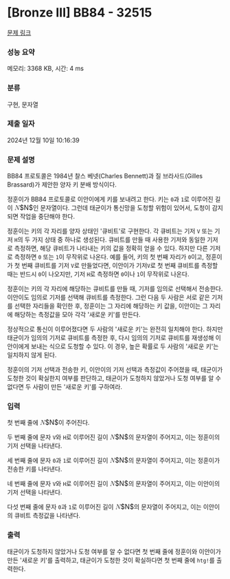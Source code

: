# [Bronze III] BB84 - 32515 

[문제 링크](https://www.acmicpc.net/problem/32515) 

### 성능 요약

메모리: 3368 KB, 시간: 4 ms

### 분류

구현, 문자열

### 제출 일자

2024년 12월 10일 10:16:39

### 문제 설명

<p>BB84 프로토콜은 1984년 찰스 베넷(Charles Bennett)과 질 브라사드(Gilles Brassard)가 제안한 양자 키 분배 방식이다.</p>

<p>정훈이가 BB84 프로토콜로 이안이에게 키를 보내려고 한다. 키는 <code>0</code>과 <code>1</code>로 이루어진 길이 <mjx-container class="MathJax" jax="CHTML" style="font-size: 109%; position: relative;"><mjx-math class="MJX-TEX" aria-hidden="true"><mjx-mi class="mjx-i"><mjx-c class="mjx-c1D441 TEX-I"></mjx-c></mjx-mi></mjx-math><mjx-assistive-mml unselectable="on" display="inline"><math xmlns="http://www.w3.org/1998/Math/MathML"><mi>N</mi></math></mjx-assistive-mml><span aria-hidden="true" class="no-mathjax mjx-copytext">$N$</span></mjx-container>인 문자열이다. 그런데 태균이가 통신망을 도청할 위험이 있어서, 도청이 감지되면 작업을 중단해야 한다.</p>

<p>정훈이는 키의 각 자리를 양자 상태인 '큐비트'로 구현한다. 각 큐비트는 기저 <code>V</code> 또는 기저 <code>H</code>의 두 가지 상태 중 하나로 생성된다. 큐비트를 만들 때 사용한 기저와 동일한 기저로 측정하면, 해당 큐비트가 나타내는 키의 값을 정확히 얻을 수 있다. 하지만 다른 기저로 측정하면 <code>0</code> 또는 <code>1</code>이 무작위로 나온다. 예를 들어, 키의 첫 번째 자리가 <code>0</code>이고, 정훈이가 첫 번째 큐비트를 기저 <code>V</code>로 만들었다면, 이안이가 기저<code>V</code>로 첫 번째 큐비트를 측정할 때는 반드시 <code>0</code>이 나오지만, 기저 <code>H</code>로 측정하면 <code>0</code>이나 <code>1</code>이 무작위로 나온다.</p>

<p>정훈이는 키의 각 자리에 해당하는 큐비트를 만들 때, 기저를 임의로 선택해서 전송한다. 이안이도 임의로 기저를 선택해 큐비트를 측정한다. 그런 다음 두 사람은 서로 같은 기저를 선택한 자리들을 확인한 후, 정훈이는 그 자리에 해당하는 키 값을, 이안이는 그 자리에 해당하는 측정값을 모아 각각 '새로운 키'를 만든다.</p>

<p>정상적으로 통신이 이루어졌다면 두 사람의 '새로운 키'는 완전히 일치해야 한다. 하지만 태균이가 임의의 기저로 큐비트를 측정한 후, 다시 임의의 기저로 큐비트를 재생성해 이안이에게 보내는 식으로 도청할 수 있다. 이 경우, 높은 확률로 두 사람의 '새로운 키'는 일치하지 않게 된다.</p>

<p>정훈이의 기저 선택과 전송한 키, 이안이의 기저 선택과 측정값이 주어졌을 때, 태균이가 도청한 것이 확실한지 여부를 판단하고, 태균이가 도청하지 않았거나 도청 여부를 알 수 없다면 두 사람이 만든 '새로운 키'를 구하여라.</p>

### 입력 

 <p>첫 번째 줄에 <mjx-container class="MathJax" jax="CHTML" style="font-size: 109%; position: relative;"><mjx-math class="MJX-TEX" aria-hidden="true"><mjx-mi class="mjx-i"><mjx-c class="mjx-c1D441 TEX-I"></mjx-c></mjx-mi></mjx-math><mjx-assistive-mml unselectable="on" display="inline"><math xmlns="http://www.w3.org/1998/Math/MathML"><mi>N</mi></math></mjx-assistive-mml><span aria-hidden="true" class="no-mathjax mjx-copytext">$N$</span></mjx-container>이 주어진다.</p>

<p>두 번째 줄에 문자 <code>V</code>와 <code>H</code>로 이루어진 길이 <mjx-container class="MathJax" jax="CHTML" style="font-size: 109%; position: relative;"><mjx-math class="MJX-TEX" aria-hidden="true"><mjx-mi class="mjx-i"><mjx-c class="mjx-c1D441 TEX-I"></mjx-c></mjx-mi></mjx-math><mjx-assistive-mml unselectable="on" display="inline"><math xmlns="http://www.w3.org/1998/Math/MathML"><mi>N</mi></math></mjx-assistive-mml><span aria-hidden="true" class="no-mathjax mjx-copytext">$N$</span></mjx-container>의 문자열이 주어지고, 이는 정훈이의 기저 선택을 나타낸다.</p>

<p>세 번째 줄에 문자 <code>0</code>과 <code>1</code>로 이루어진 길이 <mjx-container class="MathJax" jax="CHTML" style="font-size: 109%; position: relative;"><mjx-math class="MJX-TEX" aria-hidden="true"><mjx-mi class="mjx-i"><mjx-c class="mjx-c1D441 TEX-I"></mjx-c></mjx-mi></mjx-math><mjx-assistive-mml unselectable="on" display="inline"><math xmlns="http://www.w3.org/1998/Math/MathML"><mi>N</mi></math></mjx-assistive-mml><span aria-hidden="true" class="no-mathjax mjx-copytext">$N$</span></mjx-container>의 문자열이 주어지고, 이는 정훈이가 전송한 키를 나타낸다.</p>

<p>네 번째 줄에 문자 <code>V</code>와 <code>H</code>로 이루어진 길이 <mjx-container class="MathJax" jax="CHTML" style="font-size: 109%; position: relative;"><mjx-math class="MJX-TEX" aria-hidden="true"><mjx-mi class="mjx-i"><mjx-c class="mjx-c1D441 TEX-I"></mjx-c></mjx-mi></mjx-math><mjx-assistive-mml unselectable="on" display="inline"><math xmlns="http://www.w3.org/1998/Math/MathML"><mi>N</mi></math></mjx-assistive-mml><span aria-hidden="true" class="no-mathjax mjx-copytext">$N$</span></mjx-container>의 문자열이 주어지고, 이는 이안이의 기저 선택을 나타낸다.</p>

<p>다섯 번째 줄에 문자 <code>0</code>과 <code>1</code>로 이루어진 길이 <mjx-container class="MathJax" jax="CHTML" style="font-size: 109%; position: relative;"><mjx-math class="MJX-TEX" aria-hidden="true"><mjx-mi class="mjx-i"><mjx-c class="mjx-c1D441 TEX-I"></mjx-c></mjx-mi></mjx-math><mjx-assistive-mml unselectable="on" display="inline"><math xmlns="http://www.w3.org/1998/Math/MathML"><mi>N</mi></math></mjx-assistive-mml><span aria-hidden="true" class="no-mathjax mjx-copytext">$N$</span></mjx-container>의 문자열이 주어지고, 이는 이안이의 큐비트 측정값을 나타낸다.</p>

### 출력 

 <p>태균이가 도청하지 않았거나 도청 여부를 알 수 없다면 첫 번째 줄에 정훈이와 이안이가 만든 '새로운 키'를 출력하고, 태균이가 도청한 것이 확실하다면 첫 번째 줄에 <code>htg!</code>를 출력한다.</p>

